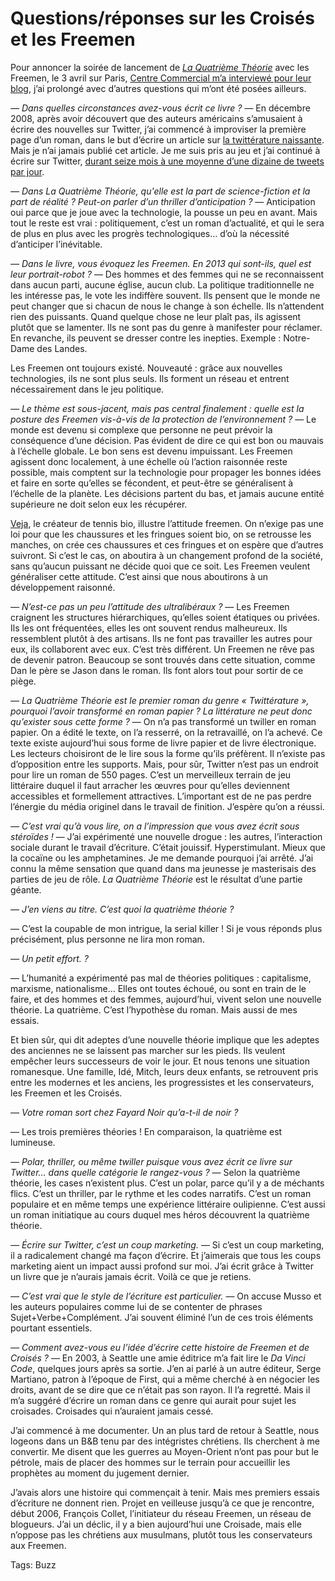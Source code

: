 # Questions/réponses sur les Croisés et les Freemen

Pour annoncer la soirée de lancement de [*La Quatrième Théorie*](/la-quatrieme-theorie/) avec les Freemen, le 3 avril sur Paris, [Centre Commercial m’a interviewé pour leur blog](http://blog.centrecommercial.cc/2013/03/la-quatrieme-theorie-thierry-crouzet/), j’ai prolongé avec d’autres questions qui m’ont été posées ailleurs.

*— Dans quelles circonstances avez-vous écrit ce livre ?* — En décembre 2008, après avoir découvert que des auteurs américains s’amusaient à écrire des nouvelles sur Twitter, j’ai commencé à improviser la première page d’un roman, dans le but d’écrire un article sur [la twittérature naissante](/la-quatrieme-theorie/la-quatrieme-theorie-liens/). Mais je n’ai jamais publié cet article. Je me suis pris au jeu et j’ai continué à écrire sur Twitter, [durant seize mois à une moyenne d’une dizaine de tweets par jour](/la-quatrieme-theorie/la-quatrieme-theorie-historique/).

*— Dans La Quatrième Théorie, qu'elle est la part de science-fiction et la part de réalité ? Peut-on parler d’un thriller d’anticipation ?* — Anticipation oui parce que je joue avec la technologie, la pousse un peu en avant. Mais tout le reste est vrai : politiquement, c’est un roman d’actualité, et qui le sera de plus en plus avec les progrès technologiques… d’où la nécessité d’anticiper l’inévitable.

*— Dans le livre, vous évoquez les Freemen. En 2013 qui sont-ils, quel est leur portrait-robot ?* — Des hommes et des femmes qui ne se reconnaissent dans aucun parti, aucune église, aucun club. La politique traditionnelle ne les intéresse pas, le vote les indiffère souvent. Ils pensent que le monde ne peut changer que si chacun de nous le change à son échelle. Ils n’attendent rien des puissants. Quand quelque chose ne leur plaît pas, ils agissent plutôt que se lamenter. Ils ne sont pas du genre à manifester pour réclamer. En revanche, ils peuvent se dresser contre les inepties. Exemple : Notre-Dame des Landes.

Les Freemen ont toujours existé. Nouveauté : grâce aux nouvelles technologies, ils ne sont plus seuls. Ils forment un réseau et entrent nécessairement dans le jeu politique.

*— Le thème est sous-jacent, mais pas central finalement : quelle est la posture des Freemen vis-à-vis de la protection de l’environnement ?* — Le monde est devenu si complexe que personne ne peut prévoir la conséquence d’une décision. Pas évident de dire ce qui est bon ou mauvais à l’échelle globale. Le bon sens est devenu impuissant. Les Freemen agissent donc localement, à une échelle où l’action raisonnée reste possible, mais comptent sur la technologie pour propager les bonnes idées et faire en sorte qu’elles se fécondent, et peut-être se généralisent à l’échelle de la planète. Les décisions partent du bas, et jamais aucune entité supérieure ne doit selon eux les récupérer.

[Veja](http://www.veja.fr/), le créateur de tennis bio, illustre l’attitude freemen. On n’exige pas une loi pour que les chaussures et les fringues soient bio, on se retrousse les manches, on crée ces chaussures et ces fringues et on espère que d’autres suivront. Si c’est le cas, on aboutira à un changement profond de la société, sans qu’aucun puissant ne décide quoi que ce soit. Les Freemen veulent généraliser cette attitude. C’est ainsi que nous aboutirons à un développement raisonné.

*— N’est-ce pas un peu l’attitude des ultralibéraux ?* — Les Freemen craignent les structures hiérarchiques, qu’elles soient étatiques ou privées. Ils les ont fréquentées, elles les ont souvent rendus malheureux. Ils ressemblent plutôt à des artisans. Ils ne font pas travailler les autres pour eux, ils collaborent avec eux. C’est très différent. Un Freemen ne rêve pas de devenir patron. Beaucoup se sont trouvés dans cette situation, comme Dan le père se Jason dans le roman. Ils font alors tout pour sortir de ce piège.

*— La Quatrième Théorie est le premier roman du genre « Twittérature », pourquoi l’avoir transformé en roman papier ? La littérature ne peut donc qu’exister sous cette forme ?* — On n’a pas transformé un twiller en roman papier. On a édité le texte, on l’a resserré, on la retravaillé, on l’a achevé. Ce texte existe aujourd’hui sous forme de livre papier et de livre électronique. Les lecteurs choisiront de le lire sous la forme qu’ils préfèrent. Il n’existe pas d’opposition entre les supports. Mais, pour sûr, Twitter n’est pas un endroit pour lire un roman de 550 pages. C’est un merveilleux terrain de jeu littéraire duquel il faut arracher les œuvres pour qu’elles deviennent accessibles et formellement attractives. L’important est de ne pas perdre l’énergie du média originel dans le travail de finition. J’espère qu’on a réussi.

*— C’est vrai qu’à vous lire, on a l’impression que vous avez écrit sous stéroïdes !* — J’ai expérimenté une nouvelle drogue : les autres, l’interaction sociale durant le travail d’écriture. C’était jouissif. Hyperstimulant. Mieux que la cocaïne ou les amphetamines. Je me demande pourquoi j’ai arrêté. J’ai connu la même sensation que quand dans ma jeunesse je masterisais des parties de jeu de rôle. *La Quatrième Théorie* est le résultat d’une partie géante.

*— J’en viens au titre. C’est quoi la quatrième théorie ?*

— C’est la coupable de mon intrigue, la serial killer ! Si je vous réponds plus précisément, plus personne ne lira mon roman.

*— Un petit effort. ?*

— L’humanité a expérimenté pas mal de théories politiques : capitalisme, marxisme, nationalisme… Elles ont toutes échoué, ou sont en train de le faire, et des hommes et des femmes, aujourd’hui, vivent selon une nouvelle théorie. La quatrième. C’est l’hypothèse du roman. Mais aussi de mes essais.

Et bien sûr, qui dit adeptes d’une nouvelle théorie implique que les adeptes des anciennes ne se laissent pas marcher sur les pieds. Ils veulent empêcher leurs successeurs de voir le jour. Et nous tenons une situation romanesque. Une famille, Idé, Mitch, leurs deux enfants, se retrouvent pris entre les modernes et les anciens, les progressistes et les conservateurs, les Freemen et les Croisés.

*— Votre roman sort chez Fayard Noir qu’a-t-il de noir ?*

— Les trois premières théories ! En comparaison, la quatrième est lumineuse.

*— Polar, thriller, ou même twiller puisque vous avez écrit ce livre sur Twitter… dans quelle catégorie le rangez-vous ?* — Selon la quatrième théorie, les cases n’existent plus. C’est un polar, parce qu’il y a de méchants flics. C’est un thriller, par le rythme et les codes narratifs. C’est un roman populaire et en même temps une expérience littéraire oulipienne. C’est aussi un roman initiatique au cours duquel mes héros découvrent la quatrième théorie.

*— Écrire sur Twitter, c’est un coup marketing.* — Si c’est un coup marketing, il a radicalement changé ma façon d’écrire. Et j’aimerais que tous les coups marketing aient un impact aussi profond sur moi. J’ai écrit grâce à Twitter un livre que je n’aurais jamais écrit. Voilà ce que je retiens.

*— C’est vrai que le style de l’écriture est particulier.* — On accuse Musso et les auteurs populaires comme lui de se contenter de phrases Sujet+Verbe+Complément. J’ai souvent éliminé l’un de ces trois éléments pourtant essentiels.

*— Comment avez-vous eu l’idée d’écrire cette histoire de Freemen et de Croisés ?* — En 2003, à Seattle une amie éditrice m’a fait lire le *Da Vinci Code*, quelques jours après sa sortie. J’en ai parlé à un autre éditeur, Serge Martiano, patron à l’époque de First, qui a même cherché à en négocier les droits, avant de se dire que ce n’était pas son rayon. Il l’a regretté. Mais il m’a suggéré d’écrire un roman dans ce genre qui aurait pour sujet les croisades. Croisades qui n’auraient jamais cessé.

J’ai commencé à me documenter. Un an plus tard de retour à Seattle, nous logeons dans un B&amp;B tenu par des intégristes chrétiens. Ils cherchent à me convertir. Me disent que les guerres au Moyen-Orient n’ont pas pour but le pétrole, mais de placer des hommes sur le terrain pour accueillir les prophètes au moment du jugement dernier.

J’avais alors une histoire qui commençait à tenir. Mais mes premiers essais d’écriture ne donnent rien. Projet en veilleuse jusqu’à ce que je rencontre, début 2006, François Collet, l’initiateur du réseau Freemen, un réseau de blogueurs. J’ai un déclic, il y a bien aujourd’hui une Croisade, mais elle n’oppose pas les chrétiens aux musulmans, plutôt tous les conservateurs aux Freemen.

Tags: Buzz
